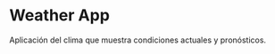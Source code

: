 <div lang = "es">
  <h1>Weather App</h1>
  <p>Aplicación del clima que muestra condiciones actuales y pronósticos.</p>
</div>
